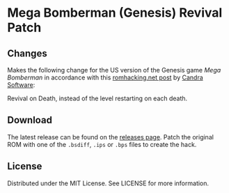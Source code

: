 # Mega Bomberman (Genesis) Revival Patch

## Changes
Makes the following change
for the US version of the Genesis game
*Mega Bomberman*
in accordance with this
[romhacking.net post](https://www.romhacking.net/forum/index.php?msg=445437)
by
[Candra Software](https://www.romhacking.net/forum/index.php?action=profile;u=30056):

Revival on Death, instead of the level restarting on each death.

## Download
The latest release can be found on the
[releases page](https://github.com/lightbulb-sun/megabomberman-revival/releases).
Patch the original ROM with one of the `.bsdiff`, `.ips` or `.bps` files
to create the hack.

## License
Distributed under the MIT License. See LICENSE for more information.
